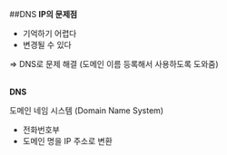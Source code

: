 ##DNS
<strong>IP의 문제점</strong>
* 기억하기 어렵다
* 변경될 수 있다

=> DNS로 문제 해결 (도메인 이름 등록해서 사용하도록 도와줌)
<br><br>


<strong>DNS</strong>
<br>

도메인 네임 시스템 (Domain Name System)
* 전화번호부
* 도메인 명을 IP 주소로 변환


